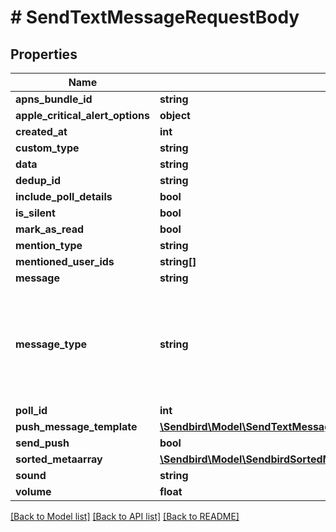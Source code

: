 # # SendTextMessageRequestBody

## Properties

Name | Type | Description | Notes
------------ | ------------- | ------------- | -------------
**apns_bundle_id** | **string** |  | [optional]
**apple_critical_alert_options** | **object** |  | [optional]
**created_at** | **int** |  | [optional]
**custom_type** | **string** |  | [optional]
**data** | **string** |  | [optional]
**dedup_id** | **string** |  | [optional]
**include_poll_details** | **bool** |  | [optional]
**is_silent** | **bool** |  | [optional]
**mark_as_read** | **bool** |  | [optional]
**mention_type** | **string** |  | [optional]
**mentioned_user_ids** | **string[]** |  | [optional]
**message** | **string** |  |
**message_type** | **string** | Specifies the type of the message. The value of MESG represents a text message. |
**poll_id** | **int** |  | [optional]
**push_message_template** | [**\Sendbird\Model\SendTextMessageRequestBodyPushMessageTemplate**](SendTextMessageRequestBodyPushMessageTemplate.md) |  | [optional]
**send_push** | **bool** |  | [optional]
**sorted_metaarray** | [**\Sendbird\Model\SendbirdSortedMetaarrayInner[]**](SendbirdSortedMetaarrayInner.md) |  | [optional]
**sound** | **string** |  | [optional]
**volume** | **float** |  | [optional]

[[Back to Model list]](../../README.md#models) [[Back to API list]](../../README.md#endpoints) [[Back to README]](../../README.md)
